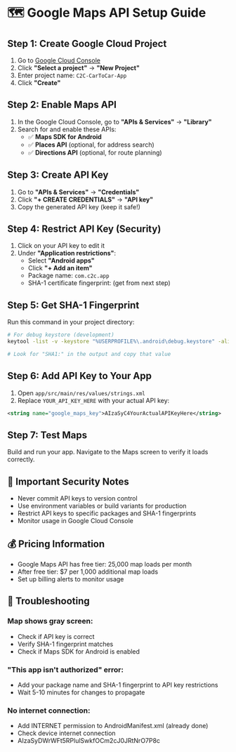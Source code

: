 # 🗺️ Google Maps API Setup Guide

## Step 1: Create Google Cloud Project

1. Go to [Google Cloud Console](https://console.cloud.google.com/)
2. Click **"Select a project"** → **"New Project"**
3. Enter project name: `C2C-CarToCar-App`
4. Click **"Create"**

## Step 2: Enable Maps API

1. In the Google Cloud Console, go to **"APIs & Services"** → **"Library"**
2. Search for and enable these APIs:
   - ✅ **Maps SDK for Android**
   - ✅ **Places API** (optional, for address search)
   - ✅ **Directions API** (optional, for route planning)

## Step 3: Create API Key

1. Go to **"APIs & Services"** → **"Credentials"**
2. Click **"+ CREATE CREDENTIALS"** → **"API key"**
3. Copy the generated API key (keep it safe!)

## Step 4: Restrict API Key (Security)

1. Click on your API key to edit it
2. Under **"Application restrictions"**:
   - Select **"Android apps"**
   - Click **"+ Add an item"**
   - Package name: `com.c2c.app`
   - SHA-1 certificate fingerprint: (get from next step)

## Step 5: Get SHA-1 Fingerprint

Run this command in your project directory:
```bash
# For debug keystore (development)
keytool -list -v -keystore "%USERPROFILE%\.android\debug.keystore" -alias androiddebugkey -storepass android -keypass android

# Look for "SHA1:" in the output and copy that value
```

## Step 6: Add API Key to Your App

1. Open `app/src/main/res/values/strings.xml`
2. Replace `YOUR_API_KEY_HERE` with your actual API key:

```xml
<string name="google_maps_key">AIzaSyC4YourActualAPIKeyHere</string>
```

## Step 7: Test Maps

Build and run your app. Navigate to the Maps screen to verify it loads correctly.

## 🚨 Important Security Notes

- Never commit API keys to version control
- Use environment variables or build variants for production
- Restrict API keys to specific packages and SHA-1 fingerprints
- Monitor usage in Google Cloud Console

## 💰 Pricing Information

- Google Maps API has free tier: 25,000 map loads per month
- After free tier: $7 per 1,000 additional map loads
- Set up billing alerts to monitor usage

## 🔧 Troubleshooting

### Map shows gray screen:
- Check if API key is correct
- Verify SHA-1 fingerprint matches
- Check if Maps SDK for Android is enabled

### "This app isn't authorized" error:
- Add your package name and SHA-1 fingerprint to API key restrictions
- Wait 5-10 minutes for changes to propagate

### No internet connection:
- Add INTERNET permission to AndroidManifest.xml (already done)
- Check device internet connection
- 
  AIzaSyDWrWFt5RPlulSwkfOCm2cJ0JRtNrO7P8c